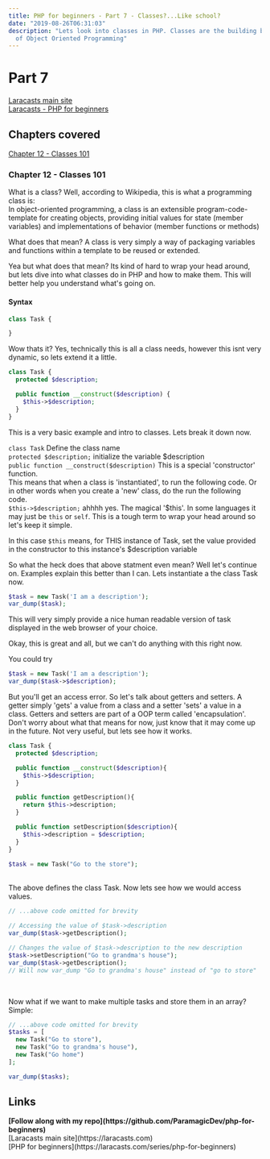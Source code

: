 ```yaml
---
title: PHP for beginners - Part 7 - Classes?...Like school?
date: "2019-08-26T06:31:03"
description: "Lets look into classes in PHP. Classes are the building blocks
  of Object Oriented Programming"
---
```


# Part 7

[Laracasts main site](https://laracasts.com)<br />
[Laracasts - PHP for beginners](https://laracasts.com/series/php-for-beginners)

## Chapters covered

[Chapter 12 - Classes 101](https://laracasts.com/series/php-for-beginners/episodes/12)

### Chapter 12 - Classes 101

What is a class? Well, according to Wikipedia, this is what a programming class is:<br />
In object-oriented programming, a class is an extensible program-code-template for creating objects, providing initial values for state (member variables) and implementations of behavior (member functions or methods)

What does that mean? A class is very simply a way of packaging variables and functions
within a template to be reused or extended.

Yea but what does that mean? Its kind of hard to wrap your head around, but lets
dive into what classes do in PHP and how to make them. This will better help you
understand what's going on.

#### Syntax

```php
class Task {

}
```

Wow thats it? Yes, technically this is all a class needs, however this isnt very
dynamic, so lets extend it a little.

```php
class Task {
  protected $description;

  public function __construct($description) {
    $this->$description;
  }
}
```

This is a very basic example and intro to classes.
Lets break it down now.

`class Task` Define the class name<br />
`protected $description;` initialize the variable \$description<br />
`public function __construct($description)` This is a special 'constructor' function.<br />
This means that when a class is 'instantiated', to run the following code. Or in other
words when you create a 'new' class, do the run the following code.<br />
`$this->$description;` ahhhh yes. The magical '\$this'. In some languages it may just
be `this` or `self`. This is a tough term to wrap your head around so let's keep it simple.<br />

In this case `$this` means, for THIS instance of Task, set the value provided in the constructor to
this instance's \$description variable<br />

So what the heck does that above statment even mean? Well let's continue on. Examples
explain this better than I can. Lets instantiate a the class Task now.

```php
$task = new Task('I am a description');
var_dump($task);
```

This will very simply provide a nice human readable version of task displayed in
the web browser of your choice.

Okay, this is great and all, but we can't do anything with this right now.

You could try

```php
$task = new Task('I am a description');
var_dump($task->$description);
```

But you'll get an access error. So let's talk about getters and setters.
A getter simply 'gets' a value from a class and a setter 'sets' a value in a class.
Getters and setters are part of a OOP term called 'encapsulation'. Don't worry about
what that means for now, just know that it may come up in the future.
Not very useful, but lets see how it works.

```php
class Task {
  protected $description;

  public function __construct($description){
    $this->$description;
  }

  public function getDescription(){
    return $this->description;
  }

  public function setDescription($description){
    $this->description = $description;
  }
}

$task = new Task("Go to the store");
```

<br />
The above defines the class Task. Now lets see how we would access values.

```php
// ...above code omitted for brevity

// Accessing the value of $task->description
var_dump($task->getDescription();

// Changes the value of $task->description to the new description
$task->setDescription("Go to grandma's house");
var_dump($task->getDescription();
// Will now var_dump "Go to grandma's house" instead of "go to store"
```

<br />

Now what if we want to make multiple tasks and store them in an array?
Simple:

```php
// ...above code omitted for brevity
$tasks = [
  new Task("Go to store"),
  new Task("Go to grandma's house"),
  new Task("Go home")
];

var_dump($tasks);
```

## Links

<strong>
  [Follow along with my repo](https://github.com/ParamagicDev/php-for-beginners)
  <br />
</strong>
[Laracasts main site](https://laracasts.com)
<br />
[PHP for beginners](https://laracasts.com/series/php-for-beginners)
<br />

